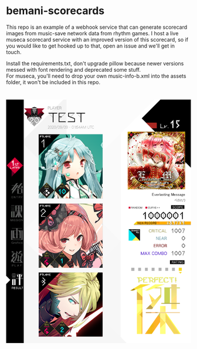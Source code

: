 # bemani-scorecards
This repo is an example of a webhook service that can generate scorecard images from music-save network data from rhythm games.
I host a live museca scorecard service with an improved version of this scorecard, so if you would like to get hooked up to that, 
open an issue and we'll get in touch.

Install the requirements.txt, don't upgrade pillow because newer versions messed with font rendering and deprecated some stuff.
<br>For museca, you'll need to drop your own music-info-b.xml into the assets folder, it won't be included in this repo.
#

![](/example.png)
